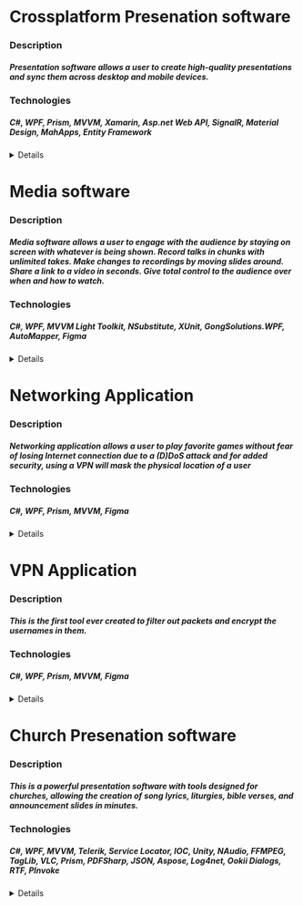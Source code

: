 # Crossplatform Presenation software

### Description
##### Presentation software allows a user to create high-quality presentations and sync them across desktop and mobile devices.
  
### Technologies
##### C#, WPF, Prism, MVVM, Xamarin, Asp.net Web API, SignalR, Material Design, MahApps, Entity Framework

<details>
  <summary>Details</summary>
  
</details>

# Media software

### Description
##### Media software allows a user to engage with the audience by staying on screen with whatever is being shown. Record talks in chunks with unlimited takes. Make changes to recordings by moving slides around. Share a link to a video in seconds. Give total control to the audience over when and how to watch.
  
### Technologies
##### C#, WPF, MVVM Light Toolkit, NSubstitute, XUnit, GongSolutions.WPF, AutoMapper, Figma

<details>
  <summary>Details</summary>
  
  #### Working Area
  ![image](https://user-images.githubusercontent.com/59287893/154857667-468c05ca-877c-49a7-aeb1-50b9cede0bae.png)

  #### Rooms Catalog
  ![image](https://user-images.githubusercontent.com/59287893/154857749-7ebbd04a-b286-4aa3-ac86-2a34587c9cce.png)

  #### Slides Editor
  ![image](https://user-images.githubusercontent.com/59287893/154857772-4e85aae5-b576-47e6-b028-35a2e200931a.png)
  
</details>

# Networking Application

### Description
##### Networking application allows a user to play favorite games without fear of losing Internet connection due to a (D)DoS attack and for added security, using a VPN will mask the physical location of a user
  
### Technologies
##### C#, WPF, Prism, MVVM, Figma

<details>
  <summary>Details</summary>
  
</details>

# VPN Application

### Description
##### This is the first tool ever created to filter out packets and encrypt the usernames in them.
  
### Technologies
##### C#, WPF, Prism, MVVM, Figma

<details>
  <summary>Details</summary>
  
</details>

# Church Presenation software

### Description
##### This is a powerful presentation software with tools designed for churches, allowing the creation of song lyrics, liturgies, bible verses, and announcement slides in minutes.
  
### Technologies
##### C#, WPF, MVVM, Telerik, Service Locator, IOC, Unity, NAudio, FFMPEG, TagLib, VLC, Prism, PDFSharp, JSON, Aspose, Log4net, Ookii Dialogs, RTF, PInvoke
  
<details>
  <summary>Details</summary>

  #### Objects editor
  ![image](https://user-images.githubusercontent.com/59287893/154853917-20cd127d-2c51-4134-929e-1851e2e01539.png)

  #### Lyrics editor
  ![image](https://user-images.githubusercontent.com/59287893/154856355-299fd947-eb91-48db-86db-c4a25460f069.png)
  
  ![image](https://user-images.githubusercontent.com/59287893/154843535-fe1f6c21-a0cc-4b00-9bcc-368de11808ff.png)
![image](https://user-images.githubusercontent.com/59287893/154843630-d9ab2955-3571-4033-8fb2-f7fc7d78d2d7.png)
![image](https://user-images.githubusercontent.com/59287893/154843655-d1d7dadf-cf10-485b-8db6-37950fde9fc9.png)
![image](https://user-images.githubusercontent.com/59287893/154843965-a9649f85-a835-4d39-bce7-c28eba1b8555.png)
![image](https://user-images.githubusercontent.com/59287893/154844377-f57fd792-e3f1-4614-8e70-81d98731fbec.png)
![image](https://user-images.githubusercontent.com/59287893/154844419-6a455afb-cdc9-4313-9430-d5c33273feef.png)
![image](https://user-images.githubusercontent.com/59287893/154844457-26708fb9-768c-4978-8ec2-660fa597bf1f.png)
![image](https://user-images.githubusercontent.com/59287893/154844511-2503a992-dc1b-450b-a684-0bee77a7162b.png)
![image](https://user-images.githubusercontent.com/59287893/154844525-dcdc78e9-66f1-4820-8b79-b2535684df11.png)
![image](https://user-images.githubusercontent.com/59287893/154844848-09b8d4c5-9036-4f0f-8a78-b57dec83340e.png)
![image](https://user-images.githubusercontent.com/59287893/154844862-1200e001-b396-40bc-95ef-ab9bf16f85c6.png)
![image](https://user-images.githubusercontent.com/59287893/154845553-a4e96b56-7bd3-4383-8838-13e6cc108cb4.png)
![image](https://user-images.githubusercontent.com/59287893/154845958-58c6a456-6cd7-47a8-96ac-9d772fbbccc4.png)
![image](https://user-images.githubusercontent.com/59287893/154845985-253c6f29-4f8d-490f-9697-60da0a33510d.png)
![image](https://user-images.githubusercontent.com/59287893/154846050-22ac3776-d311-4823-937c-0b16fa0194f4.png)
![image](https://user-images.githubusercontent.com/59287893/154846089-728fc709-c6a8-4f9f-aa36-1b918c9bc5ca.png)
![image](https://user-images.githubusercontent.com/59287893/154846111-ef9b630d-837b-474f-965d-c7b10fbb8bc8.png)
![image](https://user-images.githubusercontent.com/59287893/154846136-2b14cd6f-c26e-47b9-8d0f-90d81b92954c.png)
![image](https://user-images.githubusercontent.com/59287893/154846197-b001e348-279b-4dcf-a0c0-6d17fe83aa70.png)
![image](https://user-images.githubusercontent.com/59287893/154846235-f47efbd2-7721-4fc6-9a50-a58b05d18b9d.png)
![image](https://user-images.githubusercontent.com/59287893/154846258-0239e7ec-04f9-4739-a489-48480b63e0d2.png)
![image](https://user-images.githubusercontent.com/59287893/154846346-515fb647-8227-4192-9398-af0777847a5e.png)
![image](https://user-images.githubusercontent.com/59287893/154846362-8014ed76-f7d9-4021-a060-ad4234bb9482.png)
![image](https://user-images.githubusercontent.com/59287893/154846373-39508991-586f-4d45-9b07-21d0558d934e.png)


  #### Video Player
  https://user-images.githubusercontent.com/59287893/154844322-4fe5e098-372c-4420-9b64-20ee50bee83f.mp4


  #### Drag Drop Preview
  https://user-images.githubusercontent.com/59287893/154844817-c120cc20-3043-4c81-8b7a-70216db89192.mp4

  #### News Ribbon
  https://user-images.githubusercontent.com/59287893/154845844-60da73eb-f799-4fb6-bd24-b0abbae5d92f.mp4

  
</details>
